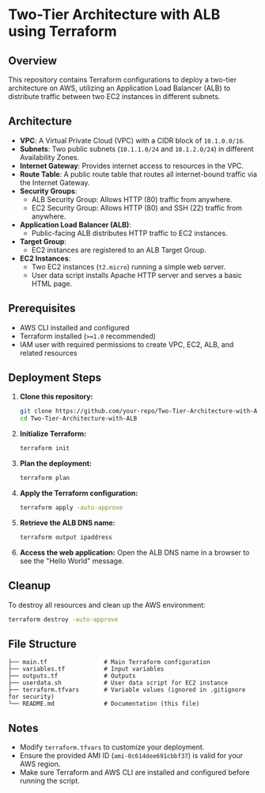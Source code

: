 # Two-Tier Architecture with ALB using Terraform

## Overview

This repository contains Terraform configurations to deploy a two-tier architecture on AWS, utilizing an Application Load Balancer (ALB) to distribute traffic between two EC2 instances in different subnets.

## Architecture

- **VPC**: A Virtual Private Cloud (VPC) with a CIDR block of `10.1.0.0/16`.
- **Subnets**: Two public subnets (`10.1.1.0/24` and `10.1.2.0/24`) in different Availability Zones.
- **Internet Gateway**: Provides internet access to resources in the VPC.
- **Route Table**: A public route table that routes all internet-bound traffic via the Internet Gateway.
- **Security Groups**:
  - ALB Security Group: Allows HTTP (80) traffic from anywhere.
  - EC2 Security Group: Allows HTTP (80) and SSH (22) traffic from anywhere.
- **Application Load Balancer (ALB)**:
  - Public-facing ALB distributes HTTP traffic to EC2 instances.
- **Target Group**:
  - EC2 instances are registered to an ALB Target Group.
- **EC2 Instances**:
  - Two EC2 instances (`t2.micro`) running a simple web server.
  - User data script installs Apache HTTP server and serves a basic HTML page.

## Prerequisites

- AWS CLI installed and configured
- Terraform installed (`>=1.0` recommended)
- IAM user with required permissions to create VPC, EC2, ALB, and related resources

## Deployment Steps

1. **Clone this repository:**
   ```sh
   git clone https://github.com/your-repo/Two-Tier-Architecture-with-ALB.git
   cd Two-Tier-Architecture-with-ALB
   ```
2. **Initialize Terraform:**
   ```sh
   terraform init
   ```
3. **Plan the deployment:**
   ```sh
   terraform plan
   ```
4. **Apply the Terraform configuration:**
   ```sh
   terraform apply -auto-approve
   ```
5. **Retrieve the ALB DNS name:**
   ```sh
   terraform output ipaddress
   ```
6. **Access the web application:**
   Open the ALB DNS name in a browser to see the "Hello World" message.

## Cleanup

To destroy all resources and clean up the AWS environment:

```sh
terraform destroy -auto-approve
```

## File Structure

```
├── main.tf                # Main Terraform configuration
├── variables.tf           # Input variables
├── outputs.tf             # Outputs
├── userdata.sh            # User data script for EC2 instance
├── terraform.tfvars       # Variable values (ignored in .gitignore for security)
└── README.md              # Documentation (this file)
```

## Notes

- Modify `terraform.tfvars` to customize your deployment.
- Ensure the provided AMI ID (`ami-0c614dee691cbbf37`) is valid for your AWS region.
- Make sure Terraform and AWS CLI are installed and configured before running the script.
